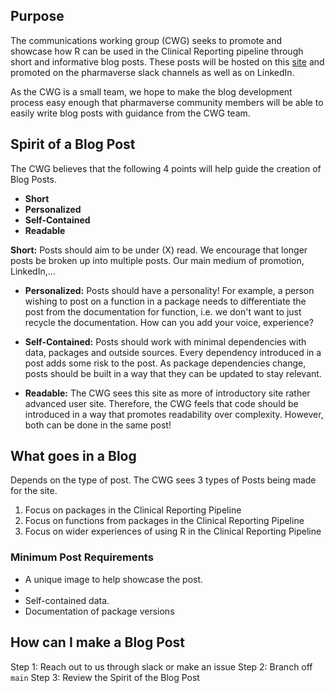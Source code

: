## Purpose

The communications working group (CWG) seeks to promote and showcase how R can be used in the Clinical Reporting pipeline through short and informative blog posts.  These posts will be hosted on this [site](TBL) and promoted on the pharmaverse slack channels as well as on LinkedIn.

As the CWG is a small team, we hope to make the blog development process easy enough that pharmaverse community members will be able to easily write blog posts with guidance from the CWG team.

## Spirit of a Blog Post

The CWG believes that the following 4 points will help guide the creation of Blog Posts. 

* **Short**
* **Personalized**
* **Self-Contained**
* **Readable**  

**Short:** Posts should aim to be under (X) read.  We encourage that longer posts be broken up into multiple posts.  Our main medium of promotion, LinkedIn,...

* **Personalized:** Posts should have a personality! For example, a person wishing to post on a function in a package needs to differentiate the post from the documentation for function, i.e. we don't want to just recycle the documentation. How can you add your voice, experience?

* **Self-Contained:**  Posts should work with minimal dependencies with data, packages and outside sources. Every dependency introduced in a post adds some risk to the post. As package dependencies change, posts should be built in a way that they can be updated to stay relevant.

* **Readable:** The CWG sees this site as more of introductory site rather advanced user site. Therefore, the CWG feels that code should be introduced in a way that promotes readability over complexity. However, both can be done in the same post!


## What goes in a Blog

Depends on the type of post.  The CWG sees 3 types of Posts being made for the site.

1) Focus on packages in the Clinical Reporting Pipeline
2) Focus on functions from packages in the Clinical Reporting Pipeline
3) Focus on wider experiences of using R in the Clinical Reporting Pipeline

### Minimum Post Requirements

  * A unique image to help showcase the post.
  * 
  * Self-contained data.
  * Documentation of package versions


## How can I make a Blog Post

Step 1: Reach out to us through slack or make an issue
Step 2: Branch off `main`
Step 3: Review the Spirit of the Blog Post


